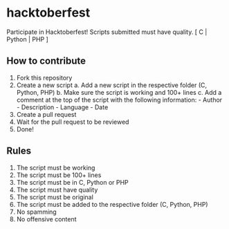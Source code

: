 # hacktoberfest
Participate in Hacktoberfest! Scripts submitted must have quality. [ C | Python | PHP ]

## How to contribute
1. Fork this repository
2. Create a new script
    a. Add a new script in the respective folder (C, Python, PHP)
    b. Make sure the script is working and 100+ lines
    c. Add a comment at the top of the script with the following information:
        - Author
        - Description
        - Language
        - Date
3. Create a pull request
4. Wait for the pull request to be reviewed
5. Done!


## Rules
1. The script must be working
2. The script must be 100+ lines
3. The script must be in C, Python or PHP
4. The script must have quality
5. The script must be original
6. The script must be added to the respective folder (C, Python, PHP)
7. No spamming
8. No offensive content
